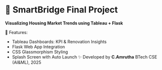 # 🏡 SmartBridge Final Project

**Visualizing Housing Market Trends using Tableau + Flask**

🚀 Features:
- Tableau Dashboards: KPI & Renovation Insights
- Flask Web App Integration
- CSS Glassmorphism Styling
- Splash Screen with Auto Launch
✨ Developed by **C.Amrutha** 
BTech CSE (AI&ML), 2025
